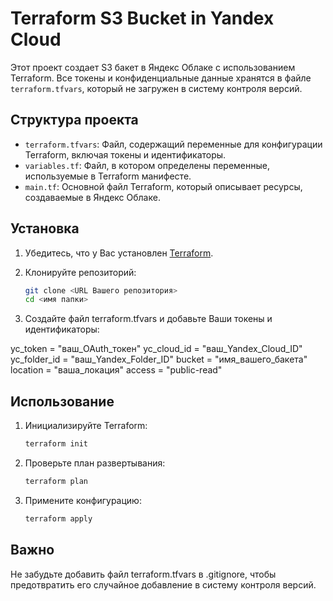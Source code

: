 # Terraform S3 Bucket in Yandex Cloud

Этот проект создает S3 бакет в Яндекс Облаке с использованием Terraform.
Все токены и конфиденциальные данные хранятся в файле `terraform.tfvars`,
который не загружен в систему контроля версий.

## Структура проекта

- `terraform.tfvars`: Файл, содержащий переменные для конфигурации Terraform, включая токены и идентификаторы.
- `variables.tf`: Файл, в котором определены переменные, используемые в Terraform манифесте.
- `main.tf`: Основной файл Terraform, который описывает ресурсы, создаваемые в Яндекс Облаке.

## Установка

1. Убедитесь, что у Вас установлен [Terraform](https://www.terraform.io/downloads.html).
2. Клонируйте репозиторий:

   ```bash
   git clone <URL Вашего репозитория>
   cd <имя папки>

3. Создайте файл terraform.tfvars и добавьте Ваши токены и идентификаторы:

yc_token = "ваш_OAuth_токен"
yc_cloud_id  = "ваш_Yandex_Cloud_ID"
yc_folder_id = "ваш_Yandex_Folder_ID"
bucket  = "имя_вашего_бакета"
location     = "ваша_локация"
access       = "public-read"

## Использование

1. Инициализируйте Terraform:

   ```bash
   terraform init
   
2. Проверьте план развертывания:

   ```bash
   terraform plan

3. Примените конфигурацию:

   ```bash
   terraform apply
   
## Важно

Не забудьте добавить файл terraform.tfvars в .gitignore, чтобы предотвратить его
случайное добавление в систему контроля версий.